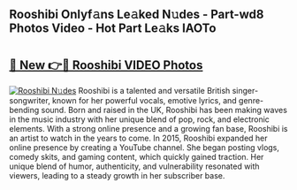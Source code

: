 ## Rooshibi Onlyf𝚊ns Le𝚊ked N𝚞des - Part-wd8 Photos Video - Hot Part Le𝚊ks IAOTo

# <h2><a href="http://ac41639.deff.icu/?id=Rooshibi">🔗 New 👉🔴 Rooshibi VIDEO Photos</a></h2>

[![Rooshibi N𝚞des](https://i.imgur.com/rIISA9y.gif)](http://ac41639.deff.icu/?id=Rooshibi)
Rooshibi is a talented and versatile British singer-songwriter, known for her powerful vocals, emotive lyrics, and genre-bending sound. Born and raised in the UK, Rooshibi has been making waves in the music industry with her unique blend of pop, rock, and electronic elements. With a strong online presence and a growing fan base, Rooshibi is an artist to watch in the years to come. In 2015, Rooshibi expanded her online presence by creating a YouTube channel. She began posting vlogs, comedy skits, and gaming content, which quickly gained traction. Her unique blend of humor, authenticity, and vulnerability resonated with viewers, leading to a steady growth in her subscriber base.
